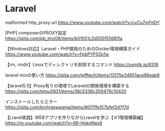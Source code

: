 # Laravel
malformed http_proxy url
https://www.youtube.com/watch?v=LyCu7jnFnDY

[PHP] composerのPROXY設定
https://qiita.com/pb_tmz08/items/b01051c2d555f55681fa

【Windows対応】Laravel・PHP開発のためのDocker環境構築ガイド
https://www.youtube.com/watch?v=FpbPYF0Zp1w

【rm, rmdir】Linuxでディレクトリを削除するコマンド
https://uxmilk.jp/8318

laravel mixの使い方
https://qiita.com/jefftech/items/13175e34651ace96eab6

【laravel5.5】Proxy有りの環境でLaravelの開発環境を構築する
https://qiita.com/tetsu0831/items/38c5336c309476c10420

インストールしたらエラー
https://qiita.com/krohigewagma/items/8017ffe157bfef2d7f7d

【Lravel実践】WEBアプリを作りながらLravelを学ぶ【＃1環境構築編】
https://m.youtube.com/watch?v=6R-HokpNex8
